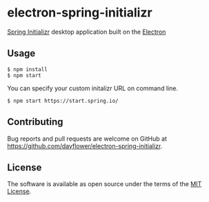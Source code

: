 # electron-spring-initializr

[Spring Initializr](https://start.spring.io/) desktop application built on the [Electron](https://start.spring.io/)

## Usage

    $ npm install
    $ npm start

You can specify your custom initalizr URL on command line.

    $ npm start https://start.spring.io/

## Contributing

Bug reports and pull requests are welcome on GitHub at https://github.com/dayflower/electron-spring-initializr.

## License

The software is available as open source under the terms of the [MIT License](http://opensource.org/licenses/MIT).
